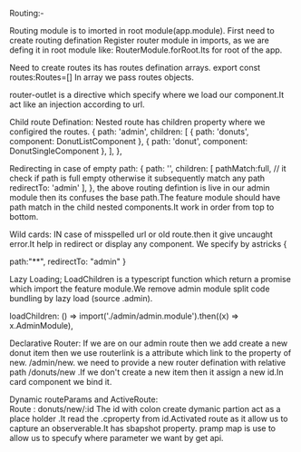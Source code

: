 Routing:-

Routing module is to imorted in root module(app.module).
First need to create routing defination
Register router module in imports, as we are defing it in root module like: RouterModule.forRoot.Its for root of the app.

Need to create routes its has routes defination arrays.
export const routes:Routes=[]
In array we pass routes objects.

router-outlet is a directive which specify where we load our component.It act like an injection according to url.

Child route Defination:
Nested route has children property where we configired the routes.
 {
    path: 'admin',
    children: [
      { path: 'donuts', component: DonutListComponent },
      { path: 'donut', component: DonutSingleComponent },
    ],
  },

Redirecting in case of empty path:
 {
    path: '',
    children: [
      pathMatch:full, // it check if path is full empty otherwise it subsequently match any path
	redirectTo: 'admin'
    ],
  },
the above routing defintion is live in our admin module then its confuses the base path.The feature module should have path match in the child nested components.It work in order from top to bottom.

Wild cards: IN case of misspelled url or old route.then it give uncaught error.It help in redirect or display any component.
We specify by astricks
{

path:"**",
redirectTo: "admin"
}

Lazy Loading;
LoadChildren is a typescript function which return a promise which import the feature module.We remove admin module split code bundling by lazy load (source .admin).

 loadChildren: () =>
      import('./admin/admin.module').then((x) => x.AdminModule),

 Declarative Router:
 If we are on our admin route then we add create a new donut item then we use routerlink is a attribute which link to the property of new. /admin/new.
 we need to provide a new router defination with relative path /donuts/new .If we don't create a new item then it assign a new id.In card component we bind it.

Dynamic routeParams and ActiveRoute:   
Route : donuts/new/:id
The id with colon create dymanic partion act as a place holder .It read the .cproperty from id.Activated route as it allow us to capture an observerable.It has sbapshot property. pramp map is use to allow us to specufy where parameter we want by get api.